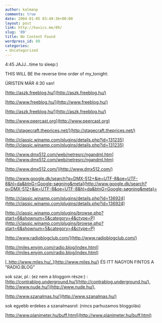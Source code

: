 ```yaml
---
author: kalmanp
comments: true
date: 2004-01-05 03:49:36+00:00
layout: post
link: http://kavics.me/89/
slug: '89'
title: No Content Found
wordpress_id: 89
categories:
- Uncategorized
---
```


4:45 JAJJ...time to sleep:)




THIS WILL BE the reverse time order of my_tonight:




ÚRISTEN MÁR 4:30 van!




[http://aszk.freeblog.hu/](http://aszk.freeblog.hu/)




[http://www.freeblog.hu/](http://www.freeblog.hu/)




[http://aszk.freeblog.hu/](http://aszk.freeblog.hu/)




[http://www.peercast.org](http://www.peercast.org)




[http://stagecraft.theprices.net/](http://stagecraft.theprices.net/)




[http://classic.winamp.com/plugins/details.php?id=131235](http://classic.winamp.com/plugins/details.php?id=131235)




[http://www.dmx512.com/web/netresrc/ngandml.htm](http://www.dmx512.com/web/netresrc/ngandml.htm)




[http://www.dmx512.com/](http://www.dmx512.com/)




[http://www.google.dk/search?q=DMX-512+&ie=UTF-8&oe=UTF-8&hl=da&btnG=Google-søgning&meta](http://www.google.dk/search?q=DMX-512+&ie=UTF-8&oe=UTF-8&hl=da&btnG=Google-søgning&meta)=




[http://classic.winamp.com/plugins/details.php?id=136924](http://classic.winamp.com/plugins/details.php?id=136924)




[http://classic.winamp.com/plugins/browse.php?start=6&shownum=5&category=4&ctype=P](http://classic.winamp.com/plugins/browse.php?start=6&shownum=5&category=4&ctype=P)




[http://www.radioblogclub.com/](http://www.radioblogclub.com/)




[http://miles.enyim.com/radio.blog/index.html](http://miles.enyim.com/radio.blog/index.html)




[_http://www.miles.hu/_](http://www.miles.hu/) ÉS ITT NAGYON FINTOS A "RADIO.BLOG"




sok szar, pl.: (ez nem a bloggom része:) : [http://contrablog.underground.hu/](http://contrablog.underground.hu/), [http://www.nude.hu/](http://www.nude.hu/), 




[http://www.szanalmas.hu/](http://www.szanalmas.hu/)




sok egyebb erdekes a szanalmasrol: (nincs parhuzamos bloggolás)




[http://www.planimeter.hu/buff.html](http://www.planimeter.hu/buff.html)
